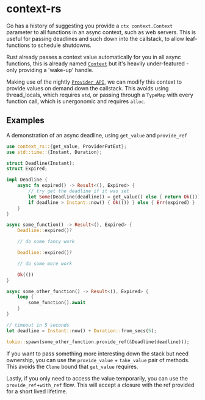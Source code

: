 # context-rs

Go has a history of suggesting you provide a `ctx context.Context` parameter to
all functions in an async context, such as web servers. This is useful for passing 
deadlines and such down into the callstack, to allow leaf-functions to schedule shutdowns.

Rust already passes a context value automatically for you in all async functions,
this is already named [`Context`](https://doc.rust-lang.org/std/task/struct.Context.html)
but it's heavily under-featured - only providing a 'wake-up' handle.

Making use of the nightly [`Provider API`](https://doc.rust-lang.org/std/any/trait.Provider.html),
we can modify this context to provide values on demand down the callstack. This avoids
using thread_locals, which requires `std`, or passing through a `TypeMap` with every
function call, which is unergonomic and requires `alloc`.

## Examples

A demonstration of an async deadline, using `get_value` and `provide_ref`

```rust
use context_rs::{get_value, ProviderFutExt};
use std::time::{Instant, Duration};

struct Deadline(Instant);
struct Expired;

impl Deadline {
    async fn expired() -> Result<(), Expired> {
        // try get the deadline if it was set
        let Some(Deadline(deadline)) = get_value() else { return Ok(()) };
        if deadline > Instant::now() { Ok(()) } else { Err(expired) } 
    }
}

async some_function() -> Result<(), Expired> {
    Deadline::expired()?

    // do some fancy work

    Deadline::expired()?

    // do some more work

    Ok(())
}

async some_other_function() -> Result<(), Expired> {
    loop {
        some_function().await
    }
}

// timeout in 5 seconds
let deadline = Instant::now() + Duration::from_secs(5);

tokio::spawn(some_other_function.provide_ref(&Deadline(deadline)));
```

If you want to pass something more interesting down the stack but need ownership,
you can use the `provide_value` + `take_value` pair of methods. This avoids the `Clone`
bound that `get_value` requires.

Lastly, if you only need to access the value temporarily, you can use the `provide_ref`+`with_ref`
flow. This will accept a closure with the ref provided for a short lived lifetime.
